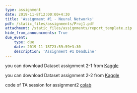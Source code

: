 ```yaml
---
type: assignment
date: 2019-11-8T12:00:00+4:30
title: 'Assignment #1 - Neural Networks'
pdf: /static_files/assignments/Proj1.pdf
attachment: /static_files/assignments/report_template.zip
hide_from_announcments: True
due_event: 
    type: due
    date: 2019-11-18T23:59:59+3:30
    description: 'Assignment #1 DeadLine'
---
```

you can download Dataset assignment 2-1 from [Kaggle](https://www.kaggle.com/valentynsichkar/traffic-signs-preprocessed)

you can download Dataset assignment 2-2 from [Kaggle](https://www.kaggle.com/ted8080/house-prices-and-images-socal/notebooks)

code of TA session for assignment2 [colab](https://colab.research.google.com/drive/1IvSIqQo1EoBYO4LLM0e9u52nRXWuT6Ec?usp=sharing)
